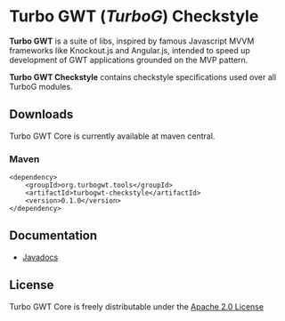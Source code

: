 Turbo GWT (*TurboG*) Checkstyle
==

**Turbo GWT** is a suite of libs, inspired by famous Javascript MVVM frameworks like Knockout.js and Angular.js, intended to speed up development of GWT applications grounded on the MVP pattern.

**Turbo GWT Checkstyle** contains checkstyle specifications used over all TurboG modules.

## Downloads
Turbo GWT Core is currently available at maven central.

### Maven
```
<dependency>
    <groupId>org.turbogwt.tools</groupId>
    <artifactId>turbogwt-checkstyle</artifactId>
    <version>0.1.0</version>
</dependency>
```

## Documentation
* [Javadocs](http://growbit.github.io/turbogwt-core/javadoc/apidocs/index.html)

## License
Turbo GWT Core is freely distributable under the [Apache 2.0 License](http://www.apache.org/licenses/LICENSE-2.0.html)
